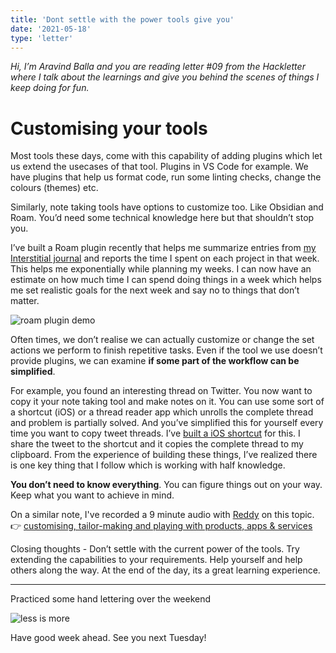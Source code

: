 ```yaml
---
title: 'Dont settle with the power tools give you'
date: '2021-05-18'
type: 'letter'
---
```


_Hi, I’m Aravind Balla and you are reading letter #09 from the Hackletter where I talk about the learnings and give you behind the scenes of things I keep doing for fun._

# Customising your tools

Most tools these days, come with this capability of adding plugins which let us extend the usecases of that tool. Plugins in VS Code for example. We have plugins that help us format code, run some linting checks, change the colours (themes) etc.

Similarly, note taking tools have options to customize too. Like Obsidian and Roam. You’d need some technical knowledge here but that shouldn’t stop you.

I’ve built a Roam plugin recently that helps me summarize entries from [my Interstitial journal](https://twitter.com/aravindballa/status/1391651468499853312?s=20) and reports the time I spent on each project in that week. This helps me exponentially while planning my weeks. I can now have an estimate on how much time I can spend doing things in a week which helps me set realistic goals for the next week and say no to things that don’t matter.

![roam plugin demo](https://res.cloudinary.com/djeivq7td/image/upload/w_600/v1621306221/HL/roam-plugin-demo.png)

Often times, we don’t realise we can actually customize or change the set actions we perform to finish repetitive tasks. Even if the tool we use doesn’t provide plugins, we can examine **if some part of the workflow can be simplified**.

For example, you found an interesting thread on Twitter. You now want to copy it your note taking tool and make notes on it. You can use some sort of a shortcut (iOS) or a thread reader app which unrolls the complete thread and problem is partially solved. And you’ve simplified this for yourself every time you want to copy tweet threads.
I’ve [built a iOS shortcut](https://twitter.com/aravindballa/status/1373671116154150914) for this. I share the tweet to the shortcut and it copies the complete thread to my clipboard.
From the experience of building these things, I’ve realized there is one key thing that I follow which is working with half knowledge.

**You don’t need to know everything**. You can figure things out on your way. Keep what you want to achieve in mind.

On a similar note, I've recorded a 9 minute audio with [Reddy](https://twitter.com/reddy2go) on this topic. 👉 [customising, tailor-making and playing with products, apps & services](https://racket.com/reddy2go/re22y)

Closing thoughts - Don’t settle with the current power of the tools. Try extending the capabilities to your requirements. Help yourself and help others along the way. At the end of the day, its a great learning experience.

---

Practiced some hand lettering over the weekend

![less is more](https://res.cloudinary.com/djeivq7td/image/upload/v1621306814/HL/less-is-more-lettering.jpg)

Have good week ahead. See you next Tuesday!
